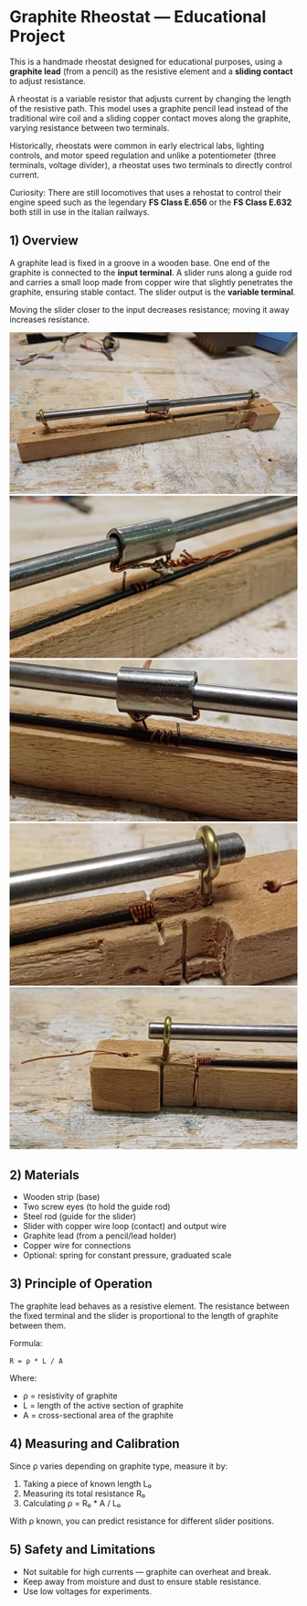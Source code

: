 # Graphite Rheostat — Educational Project

This is a handmade rheostat designed for educational purposes, using a **graphite lead** (from a pencil) as the resistive element and a **sliding contact** to adjust resistance.

A rheostat is a variable resistor that adjusts current by changing the length of the resistive path. This model uses a graphite pencil lead instead of the traditional wire coil and a sliding copper contact moves along the graphite, varying resistance between two terminals.

Historically, rheostats were common in early electrical labs, lighting controls, and motor speed regulation and unlike a potentiometer (three terminals, voltage divider), a rheostat uses two terminals to directly control current.

Curiosity: There are still locomotives that uses a rehostat to control their engine speed such as the legendary **FS Class E.656** or the **FS Class E.632** both still in use in the italian railways.

## 1) Overview
A graphite lead is fixed in a groove in a wooden base. One end of the graphite is connected to the **input terminal**. A slider runs along a guide rod and carries a small loop made from copper wire that slightly penetrates the graphite, ensuring stable contact. The slider output is the **variable terminal**.

Moving the slider closer to the input decreases resistance; moving it away increases resistance.

![Graphite Rehostat overview](overview.jpg)
![Graphite Rehostat cursor](cursor.jpg)
![Graphite Rehostat cursor](cursor_2.jpg)
![Graphite Rehostat graph_attach](graph_attach.jpg)
![Graphite Rehostat graph_attach](graph_atach_2.jpg)

## 2) Materials
- Wooden strip (base)
- Two screw eyes (to hold the guide rod)
- Steel rod (guide for the slider)
- Slider with copper wire loop (contact) and output wire
- Graphite lead (from a pencil/lead holder)
- Copper wire for connections
- Optional: spring for constant pressure, graduated scale

## 3) Principle of Operation
The graphite lead behaves as a resistive element. The resistance between the fixed terminal and the slider is proportional to the length of graphite between them.

Formula:
```
R = ρ * L / A
```
Where:
- ρ = resistivity of graphite
- L = length of the active section of graphite
- A = cross-sectional area of the graphite

## 4) Measuring and Calibration
Since ρ varies depending on graphite type, measure it by:
1. Taking a piece of known length L₀
2. Measuring its total resistance R₀
3. Calculating ρ = R₀ * A / L₀

With ρ known, you can predict resistance for different slider positions.

## 5) Safety and Limitations
- Not suitable for high currents — graphite can overheat and break.
- Keep away from moisture and dust to ensure stable resistance.
- Use low voltages for experiments.

